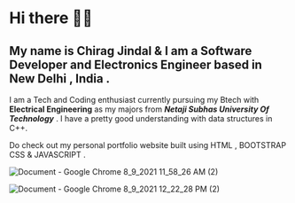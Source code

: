 # Hi there 🙂🙂

## My name is Chirag Jindal & I am a Software Developer and Electronics Engineer based in New Delhi , India .

I am a Tech and Coding enthusiast  currently pursuing my Btech with **Electrical Engineering** as my majors from ***Netaji Subhas University Of Technology*** .  I have a pretty good understanding with data structures in C++.

Do check out my personal portfolio website built using HTML , BOOTSTRAP CSS & JAVASCRIPT .



![Document - Google Chrome 8_9_2021 11_58_26 AM (2)](https://user-images.githubusercontent.com/69391451/128668075-64cab562-a26b-4260-b32b-93fdd202d9fa.png)

![Document - Google Chrome 8_9_2021 12_22_28 PM (2)](https://user-images.githubusercontent.com/69391451/128669389-d68b1b47-5ce6-4cf8-b375-7dd888ad014c.png)

